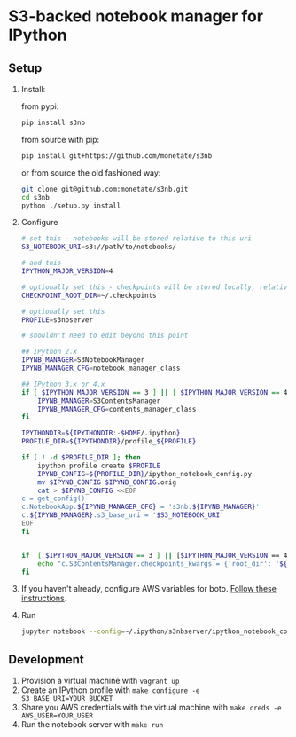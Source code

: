 # S3-backed notebook manager for IPython

## Setup

1. Install:

    from pypi:
    ```bash
    pip install s3nb
    ```

    from source with pip:
    ```bash
    pip install git+https://github.com/monetate/s3nb
    ```

    or from source the old fashioned way:
    ```bash
    git clone git@github.com:monetate/s3nb.git
    cd s3nb
    python ./setup.py install
    ```

2. Configure

    ``` bash
    # set this - notebooks will be stored relative to this uri
    S3_NOTEBOOK_URI=s3://path/to/notebooks/

    # and this
    IPYTHON_MAJOR_VERSION=4

    # optionally set this - checkpoints will be stored locally, relative to this path (for IPython 3)
    CHECKPOINT_ROOT_DIR=~/.checkpoints

    # optionally set this
    PROFILE=s3nbserver

    # shouldn't need to edit beyond this point

    ## IPython 2.x
    IPYNB_MANAGER=S3NotebookManager
    IPYNB_MANAGER_CFG=notebook_manager_class

    ## IPython 3.x or 4.x
    if [ $IPYTHON_MAJOR_VERSION == 3 ] || [ $IPYTHON_MAJOR_VERSION == 4 ]; then
        IPYNB_MANAGER=S3ContentsManager
        IPYNB_MANAGER_CFG=contents_manager_class
    fi

    IPYTHONDIR=${IPYTHONDIR:-$HOME/.ipython}
    PROFILE_DIR=${IPYTHONDIR}/profile_${PROFILE}

    if [ ! -d $PROFILE_DIR ]; then
        ipython profile create $PROFILE
        IPYNB_CONFIG=${PROFILE_DIR}/ipython_notebook_config.py
        mv $IPYNB_CONFIG $IPYNB_CONFIG.orig
        cat > $IPYNB_CONFIG <<EOF
    c = get_config()
    c.NotebookApp.${IPYNB_MANAGER_CFG} = 's3nb.${IPYNB_MANAGER}'
    c.${IPYNB_MANAGER}.s3_base_uri = '$S3_NOTEBOOK_URI'
    EOF
    fi


    if  [ $IPYTHON_MAJOR_VERSION == 3 ] || [$IPYTHON_MAJOR_VERSION == 4 ] ; then
        echo "c.S3ContentsManager.checkpoints_kwargs = {'root_dir': '${CHECKPOINT_ROOT_DIR}'}"  >> ${IPYNB_CONFIG}
    fi
    ```

3. If you haven't already, configure AWS variables for boto.  [Follow these instructions](http://blogs.aws.amazon.com/security/post/Tx3D6U6WSFGOK2H/A-New-and-Standardized-Way-to-Manage-Credentials-in-the-AWS-SDKs).

4. Run
    ``` bash
    jupyter notebook --config=~/.ipython/s3nbserver/ipython_notebook_config.py
    ```

## Development

1. Provision a virtual machine with `vagrant up`
2. Create an IPython profile with `make configure -e S3_BASE_URI=YOUR_BUCKET`
4. Share you AWS credentials with the virtual machine with `make creds -e AWS_USER=YOUR_USER`
4. Run the notebook server with `make run`

